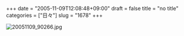 +++
date = "2005-11-09T12:08:48+09:00"
draft = false
title = "no title"
categories = ["日々"]
slug = "1678"
+++

<img src="http://ieiriblog.img.jugem.cc/20051109_90266.jpg" class="pict"  alt="20051109_90266.jpg" />
